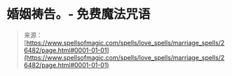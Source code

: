 <!--yml

category: 未分类

date: 2024-06-12 19:14:30

-->

# 婚姻祷告。- 免费魔法咒语

> 来源：[https://www.spellsofmagic.com/spells/love_spells/marriage_spells/26482/page.html#0001-01-01](https://www.spellsofmagic.com/spells/love_spells/marriage_spells/26482/page.html#0001-01-01)
